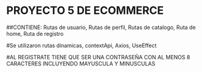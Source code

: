 # PROYECTO 5 DE ECOMMERCE

##CONTIENE:
Rutas de usuario, Rutas de perfil, Rutas de catalogo, Ruta de home, Ruta de registro

#Se utilizaron rutas dinamicas, contextApi, Axios, UseEffect

#AL REGISTRATE TIENE QUE SER UNA CONTRASEÑA CON AL MENOS 8 CARACTERES INCLUYENDO MAYUSCULA Y MINUSCULAS
